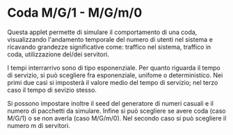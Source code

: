 # Coda M/G/1 - M/G/m/0

Questa applet permette di simulare il comportamento di una coda, visualizzando l'andamento temporale del numero di utenti nel sistema e ricavando grandezze significative come: traffico nel sistema, traffico in coda, utilizzazione del/dei servitori.

I tempi interrarrivo sono di tipo esponenziale. Per quanto riguarda il tempo di servizio, si può scegliere fra esponenziale, unifome o deterministico. Nei primi due casì si imposterà il valore medio del tempo di servizio; nel terzo caso il tempo di sevizio stesso.

Si possono impostare inoltre il seed del generatore di numeri casuali e il numero di pacchetti da simulare. Infine si può scegliere se avere coda (caso M/G/1) o se non averla (caso M/G/m/0). Nel secondo caso si può scegliere il numero m di servitori. 
